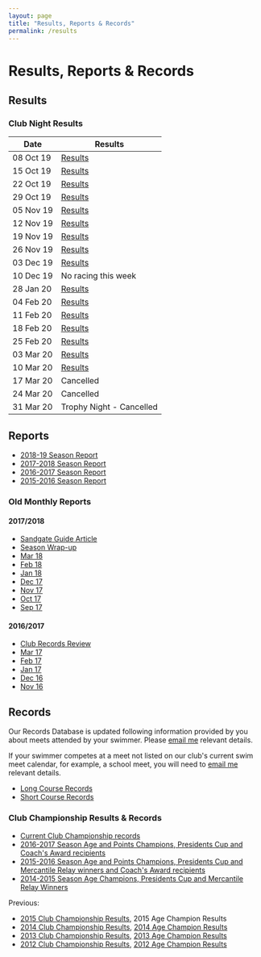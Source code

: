 ```yaml
---
layout: page
title: "Results, Reports & Records"
permalink: /results
---
```

# Results, Reports & Records
## Results
### Club Night Results

**Date** | **Results**
--- | ---
08 Oct 19 | [Results](files/results/ClubNight-2019-10-08.pdf)
15 Oct 19 | [Results](files/results/ClubNight-2019-10-15.pdf)
22 Oct 19 | [Results](files/results/ClubNight-2019-10-22.pdf)
29 Oct 19 | [Results](files/results/ClubNight-2019-10-29.pdf)
05 Nov 19 | [Results](files/results/ClubNight-2019-11-05.pdf)
12 Nov 19 | [Results](files/results/ClubNight-2019-11-12.pdf)
19 Nov 19 | [Results](files/results/ClubNight-2019-11-19.pdf)
26 Nov 19 | [Results](files/results/ClubNight-2019-11-26.pdf)
03 Dec 19 | [Results](files/results/ClubNight-2019-12-03.pdf)
10 Dec 19 | No racing this week 	 
28 Jan 20 | [Results](files/results/ClubNight-2020-01-28.pdf)	 
04 Feb 20 | [Results](files/results/ClubNight-2020-02-04.pdf)	
11 Feb 20 | [Results](files/results/ClubNight-2020-02-11.pdf)	
18 Feb 20 | [Results](files/results/ClubNight-2020-02-18.pdf)	 
25 Feb 20 | [Results](files/results/ClubNight-2020-02-25.pdf)	 
03 Mar 20 | [Results](files/results/ClubNight-2020-03-03.pdf)
10 Mar 20 | [Results](files/results/ClubNight-2020-03-10.pdf)
17 Mar 20 | Cancelled
24 Mar 20 | Cancelled
31 Mar 20 | Trophy Night - Cancelled

## Reports
* [2018-19 Season Report](files/reports/2018-19-Season-Report.pdf)
* [2017-2018 Season Report](files/reports/2017-2018-Season-Report.pdf)
* [2016-2017 Season Report](files/reports/2016-2017-Season-Report.pdf)
* [2015-2016 Season Report](files/reports/2015-2016-Season-Report.pdf)

### Old Monthly Reports
#### 2017/2018
* [Sandgate Guide Article](https://www.sandgate.com.au/news/660-club-laps-the-competition)
* [Season Wrap-up](files/reports/2017-2018-Season-Wrap-up.pdf)
* [Mar 18](files/reports/2018-Mar.pdf)
* [Feb 18](files/reports/2018-Feb.pdf)
* [Jan 18](files/reports/2018-Jan.pdf)
* [Dec 17](files/reports/2017-Dec.pdf)
* [Nov 17](files/reports/2017-Nov.pdf)
* [Oct 17](files/reports/2017-Oct.pdf)
* [Sep 17](files/reports/2017-Sep.pdf)

#### 2016/2017
* [Club Records Review](files/reports/2017-Records-review.pdf)
* [Mar 17](files/reports/2017-Mar.pdf)
* [Feb 17](files/reports/2017-Feb.pdf)
* [Jan 17](files/reports/2017-Jan.pdf)
* [Dec 16](files/reports/2016-Dec.pdf)
* [Nov 16](files/reports/2016-Nov.pdf)


## Records
Our Records Database is updated following information provided by you about meets attended by your swimmer. Please [email me](nominations_sandswim@bigpond.com) relevant details.

If your swimmer competes at a meet not listed on our club's current swim meet calendar, for example, a school meet, you will need to [email me](nominations_sandswim@bigpond.com) relevant details.

* [Long Course Records](files/results/Records-longocourse-2019-03-20.pdf)
* [Short Course Records](files/results/Records-shortcourse-2019-03-26.pdf)

### Club Championship Results & Records

* [Current Club Championship records](files/results/ClubChampionships-2019-03-26.pdf)
* [2016-2017 Season Age and Points Champions, Presidents Cup and Coach's Award recipients](files/results/ClubChampions-2017.pdf)
* [2015-2016 Season Age and Points Champions, Presidents Cup and Mercantile Relay winners and Coach's Award recipients](files/results/ClubChampions-2016.pdf)
* [2014-2015 Season Age Champions, Presidents Cup and Mercantile Relay Winners](files/results/ClubChampions-2015.pdf)

Previous: 

* [2015 Club Championship Results](files/results/ClubChampionshipResults-2015.pdf),  2015 Age Champion Results
* [2014 Club Championship Results](files/results/ClubChampionshipResults-2014.pdf),  [2014 Age Champion Results](files/results/ClubAgeChampions-2014.pdf)
* [2013 Club Championship Results](files/results/ClubChampionshipResults-2013.pdf),  [2013 Age Champion Results](files/results/ClubAgeChampions-2013.pdf)
* [2012 Club Championship Results](files/results/ClubChampionshipResults-2012.pdf),  [2012 Age Champion Results](files/results/ClubAgeChampions-2012.pdf)
